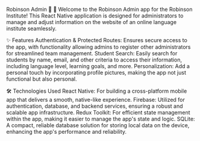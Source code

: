 Robinson Admin :office: :key:
Welcome to the Robinson Admin app for the Robinson Institute! This React Native application is designed for administrators to manage and adjust information on the website of an online language institute seamlessly.

:sparkles: Features
Authentication & Protected Routes: Ensures secure access to the app, with functionality allowing admins to register other administrators for streamlined team management.
Student Search: Easily search for students by name, email, and other criteria to access their information, including language level, learning goals, and more.
Personalization: Add a personal touch by incorporating profile pictures, making the app not just functional but also personal.

:hammer_and_wrench: Technologies Used
React Native: For building a cross-platform mobile app that delivers a smooth, native-like experience.
Firebase: Utilized for authentication, database, and backend services, ensuring a robust and scalable app infrastructure.
Redux Toolkit: For efficient state management within the app, making it easier to manage the app's state and logic.
SQLite: A compact, reliable database solution for storing local data on the device, enhancing the app's performance and reliability.




